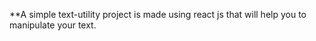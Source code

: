 **A simple text-utility project is made using react js that will help you to manipulate your text.

